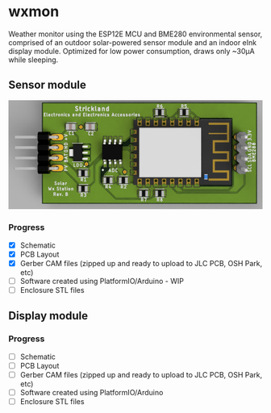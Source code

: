 # wxmon
Weather monitor using the ESP12E MCU and BME280 environmental sensor, comprised of an outdoor solar-powered sensor module and an indoor eInk display module. Optimized for low power consumption, draws only ~30μA while sleeping.

## Sensor module
![Render](station/render.png)
### Progress
- [X] Schematic
- [X] PCB Layout
- [X] Gerber CAM files (zipped up and ready to upload to JLC PCB, OSH Park, etc)
- [ ] Software created using PlatformIO/Arduino - WIP
- [ ] Enclosure STL files

## Display module
### Progress
- [ ] Schematic
- [ ] PCB Layout
- [ ] Gerber CAM files (zipped up and ready to upload to JLC PCB, OSH Park, etc)
- [ ] Software created using PlatformIO/Arduino
- [ ] Enclosure STL files
